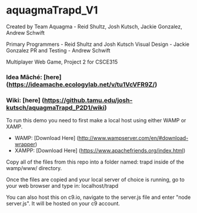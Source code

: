 # aquagmaTrapd_V1

Created by Team Aquagma - Reid Shultz, Josh Kutsch, Jackie Gonzalez, Andrew Schwift

Primary Programmers - Reid Shultz and Josh Kutsch
Visual Design - Jackie Gonzalez
PR and Testing - Andrew Schwift

Multiplayer Web Game, Project 2 for CSCE315

### Idea Mâché: [here] (https://ideamache.ecologylab.net/v/tu1VcVFR9Z/)

### Wiki: [here] (https://github.tamu.edu/josh-kutsch/aquagmaTrapd_P2D1/wiki)


To run this demo you need to first make a local host using either WAMP or XAMP.
  * WAMP: [Download Here] (http://www.wampserver.com/en/#download-wrapper)
  * XAMPP: [Download Here] (https://www.apachefriends.org/index.html)

Copy all of the files from this repo into a folder named: trapd inside of the wamp/www/ directory.

Once the files are copied and your local server of choice is running, go to your web browser and type in: localhost/trapd

You can also host this on c9.io, navigate to the server.js file and enter "node server.js". It will be hosted on your c9 account.